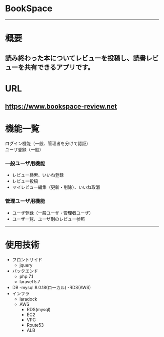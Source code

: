 # BookSpace
---
# 概要   
読み終わった本についてレビューを投稿し、読書レビューを共有できるアプリです。
---
# URL
https://www.bookspace-review.net
---
# 機能一覧
ログイン機能（一般、管理者を分けて認証）  
ユーザ登録（一般）   
### 一般ユーザ用機能
- レビュー検索、いいね登録
- レビュー投稿
- マイレビュー編集（更新・削除）、いいね取消   
### 管理ユーザ用機能
- ユーザ登録（一般ユーザ・管理者ユーザ）
- ユーザ一覧、ユーザ別のレビュー参照
---
# 使用技術   
- フロントサイド   
  - jquery
- バックエンド
  - php 7.1
  - laravel 5.7
- DB
  -mysql 8.0.18(ローカル)
  -RDS(AWS)
- インフラ
  - laradock
  - AWS
    - RDS(mysql)
    - EC2
    - VPC
    - Route53
    - ALB
    
